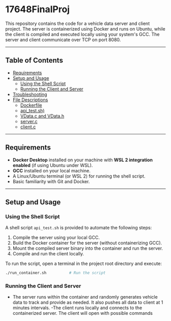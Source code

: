 # 17648FinalProj

This repository contains the code for a vehicle data server and client project. The server is containerized using Docker and runs on Ubuntu, while the client is compiled and executed locally using your system's GCC. The server and client communicate over TCP on port 8080.

---

## Table of Contents

- [Requirements](#requirements)
- [Setup and Usage](#setup-and-usage)
  - [Using the Shell Script](#using-the-shell-script)
  - [Running the Client and Server](#running-the-client-and-server)
- [Troubleshooting](#troubleshooting)
- [File Descriptions](#file-descriptions)
  - [Dockerfile](#dockerfile)
  - [api_test.sh)](#apitestsh)
  - [VData.c and VData.h](#vdatac-and-vdatah)
  - [server.c](#serverc)
  - [client.c](#clientc)
---

## Requirements

- **Docker Desktop** installed on your machine with **WSL 2 integration enabled** (if using Ubuntu under WSL).
- **GCC** installed on your local machine.
- A Linux/Ubuntu terminal (or WSL 2) for running the shell script.
- Basic familiarity with Git and Docker.

---

## Setup and Usage

### Using the Shell Script

A shell script `api_test.sh` is provided to automate the following steps:
1. Compile the server using your local GCC.
2. Build the Docker container for the server (without containerizing GCC).
3. Mount the compiled server binary into the container and run the server.
4. Compile and run the client locally.

To run the script, open a terminal in the project root directory and execute:

```bash
./run_container.sh          # Run the script
```


### Running the Client and Server
- The server runs within the container and randomly generates vehicle data to track and provide as needed. It also pushes all data to client at 1 minutes intervals.
-The client runs locally and connects to the containerized server. The client will open with possible commands
